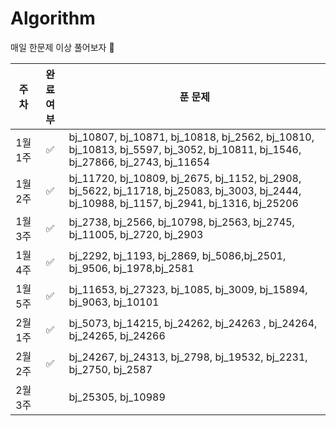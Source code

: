 # Algorithm

매일 한문제 이상 풀어보자 🐢

|  주차   | 완료 여부 | 푼 문제                                                                                                                                     |
| :-----: | :-------: | ------------------------------------------------------------------------------------------------------------------------------------------- |
| 1월 1주 |    ✅     | bj_10807, bj_10871, bj_10818, bj_2562, bj_10810, bj_10813, bj_5597, bj_3052, bj_10811, bj_1546, bj_27866, bj_2743, bj_11654                 |
| 1월 2주 |    ✅     | bj_11720, bj_10809, bj_2675, bj_1152, bj_2908, bj_5622, bj_11718, bj_25083, bj_3003, bj_2444, bj_10988, bj_1157, bj_2941, bj_1316, bj_25206 |
| 1월 3주 |    ✅     | bj_2738, bj_2566, bj_10798, bj_2563, bj_2745, bj_11005, bj_2720, bj_2903                                                                    |
| 1월 4주 |    ✅     | bj_2292, bj_1193, bj_2869, bj_5086,bj_2501, bj_9506, bj_1978,bj_2581                                                                        |
| 1월 5주 |    ✅     | bj_11653, bj_27323, bj_1085, bj_3009, bj_15894, bj_9063, bj_10101                                                                           |
| 2월 1주 |    ✅     | bj_5073, bj_14215, bj_24262, bj_24263 , bj_24264, bj_24265, bj_24266                                                                        |
| 2월 2주 |    ✅     | bj_24267, bj_24313, bj_2798, bj_19532, bj_2231, bj_2750, bj_2587                                                                            |
| 2월 3주 |           | bj_25305, bj_10989                                                                                                                          |
